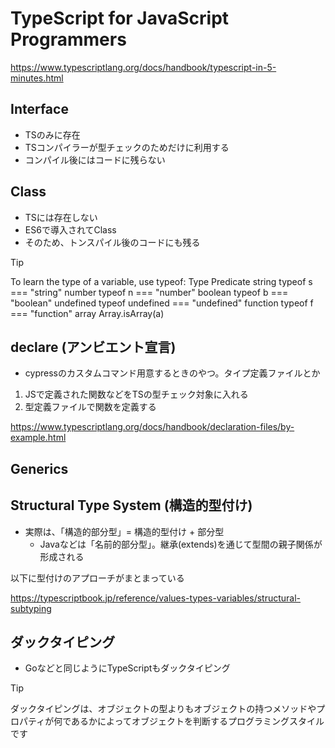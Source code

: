# TypeScript for JavaScript Programmers

https://www.typescriptlang.org/docs/handbook/typescript-in-5-minutes.html

## Interface

- TSのみに存在
- TSコンパイラーが型チェックのためだけに利用する
- コンパイル後にはコードに残らない

## Class

- TSには存在しない
- ES6で導入されてClass
- そのため、トンスパイル後のコードにも残る

> [!TIP]
> To learn the type of a variable, use typeof:
> Type	Predicate
> string	typeof s === "string"
> number	typeof n === "number"
> boolean	typeof b === "boolean"
> undefined	typeof undefined === "undefined"
> function	typeof f === "function"
> array	Array.isArray(a)

## declare (アンビエント宣言)

- cypressのカスタムコマンド用意するときのやつ。タイプ定義ファイルとか
1. JSで定義された関数などをTSの型チェック対象に入れる
1. 型定義ファイルで関数を定義する

https://www.typescriptlang.org/docs/handbook/declaration-files/by-example.html

## Generics

## Structural Type System (構造的型付け)

- 実際は、「構造的部分型」= 構造的型付け + 部分型
    - Javaなどは「名前的部分型」。継承(extends)を通じて型間の親子関係が形成される

以下に型付けのアプローチがまとまっている

https://typescriptbook.jp/reference/values-types-variables/structural-subtyping

## ダックタイピング

- Goなどと同じようにTypeScriptもダックタイピング

> [!TIP]
> ダックタイピングは、オブジェクトの型よりもオブジェクトの持つメソッドやプロパティが何であるかによってオブジェクトを判断するプログラミングスタイルです











